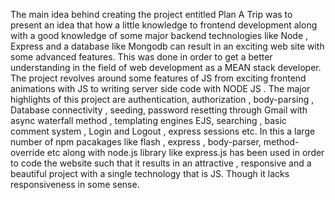 The main idea behind creating the project entitled Plan A Trip was to present an idea that how a little knowledge to frontend development
along with a good  knowledge of some major backend technologies like Node , Express and a database like Mongodb can result in an exciting
web site with  some advanced features. 
This was done in order to get a better understanding in the field of web development as a MEAN stack developer. The project revolves 
around some features of JS from exciting frontend animations with JS to writing server side code with NODE JS . The major highlights of
this project are authentication, authorization , body-parsing , Database connectivity , seeding, password resetting through Gmail with
async waterfall method , templating engines EJS, searching , basic comment system , Login and Logout , express sessions etc. 
In this a large number of  npm pacakages like flash , express , body-parser, method-override etc along with node.js library like
express.js has been used in order to code the website such that it results in an attractive , responsive and a beautiful project with
a single technology that is JS.
Though it lacks responsiveness in some sense.
